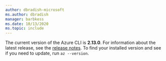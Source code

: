 ```yaml
---
author: dbradish-microsoft
ms.author: dbradish
manager: barbkess
ms.date: 10/13/2020
ms.topic: include
---
```

The current version of the Azure CLI is __2.13.0__. For information about the latest release, see the [release notes](../release-notes-azure-cli.md). To find your installed version and see if you need to update, run `az --version`.
